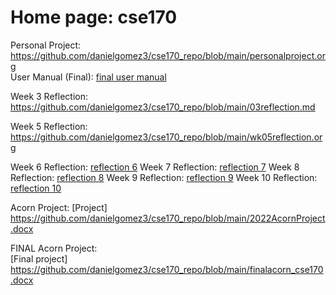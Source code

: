 # Home page: cse170  

Personal Project: <https://github.com/danielgomez3/cse170_repo/blob/main/personalproject.org>  
User Manual (Final): [final user manual](./finalusermanual_cse180.org)

Week 3 Reflection: <https://github.com/danielgomez3/cse170_repo/blob/main/03reflection.md>  

Week 5 Reflection: <https://github.com/danielgomez3/cse170_repo/blob/main/wk05reflection.org>  

Week 6 Reflection:
[reflection 6](./week6_reflection.org)
Week 7 Reflection:
[reflection 7](./wk07reflection_cse170.org)
Week 8 Reflection:
[reflection 8](./wk08reflection_cse170.org)
Week 9 Reflection:
[reflection 9](./reflection9_cse170.org)
Week 10 Reflection:
[reflection 10](./reflection10.org)

Acorn Project: 
[Project]  
 <https://github.com/danielgomez3/cse170_repo/blob/main/2022AcornProject.docx>   

FINAL Acorn Project:  
[Final project] <https://github.com/danielgomez3/cse170_repo/blob/main/finalacorn_cse170.docx>  
